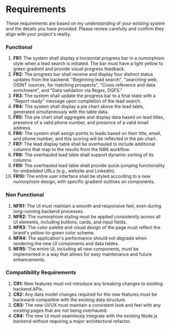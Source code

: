 # Requirements

These requirements are based on my understanding of your existing system and the details you have provided. Please review carefully and confirm they align with your project's reality.

### Functional

1. **FR1:** The system shall display a horizontal progress bar in a numorphism style when a lead search is initiated. The bar must have a light yellow to green gradient and provide visual progress feedback.
2. **FR2:** The progress bar shall receive and display four distinct status updates from the backend: "Beginning lead search", "searching web, OSINT sources, for matching prospects", "Cross reference and data enrichment", and "Data validation via Regex, DQFS."
3. **FR3:** The system shall update the progress bar to a final state with a "Report ready" message upon completion of the lead search.
4. **FR4:** The system shall display a pie chart above the lead table, generated simultaneously with the table data.
5. **FR5:** The pie chart shall aggregate and display data based on lead titles, presence of a valid phone number, and presence of a valid email address.
6. **FR6:** The system shall assign points to leads based on their title, email, and phone number, and this scoring will be reflected in the pie chart.
7. **FR7:** The lead display table shall be overhauled to include additional columns that map to the results from the N8N workflow.
8. **FR8:** The overhauled lead table shall support dynamic sorting of its columns.
9. **FR9:** The overhauled lead table shall provide quick-jumping functionality for embedded URLs (e.g., website and LinkedIn).
10. **FR10:** The entire user interface shall be styled according to a new numorphism design, with specific gradient outlines on components.

### Non Functional

1. **NFR1:** The UI must maintain a smooth and responsive feel, even during long-running backend processes.
2. **NFR2:** The numorphism styling must be applied consistently across all UI elements, including buttons, cards, and input fields.
3. **NFR3:** The color palette and visual design of the page must reflect the brand's yellow-to-green color scheme.
4. **NFR4:** The application's performance should not degrade when rendering the new UI components and data tables.
5. **NFR5:** The entire UI, including all new components, must be implemented in a way that allows for easy maintenance and future enhancements.

### Compatibility Requirements

1. **CR1:** New features must not introduce any breaking changes to existing backend APIs.
2. **CR2:** Any data model changes required for the new features must be backward-compatible with the existing data structure.
3. **CR3:** The new UI/UX must maintain a consistent look and feel with any existing pages that are not being overhauled.
4. **CR4:** The new UI must seamlessly integrate with the existing Node.js backend without requiring a major architectural refactor.
